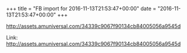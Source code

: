+++
title = "FB import for 2016-11-13T21:53:47+00:00"
date = "2016-11-13T21:53:47+00:00"
+++

http://assets.amuniversal.com/34339c9067f90134cb84005056a9545d


Link: <a href="http://assets.amuniversal.com/34339c9067f90134cb84005056a9545d">http://assets.amuniversal.com/34339c9067f90134cb84005056a9545d</a>
